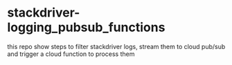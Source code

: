 # stackdriver-logging_pubsub_functions
this repo show steps to filter stackdriver logs, stream them to cloud pub/sub and trigger a cloud function to process them

